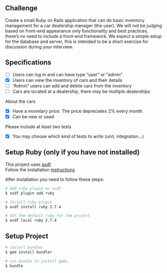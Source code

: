 ## Challenge

Create a small Ruby on Rails application that can do basic inventory management for a car dealership manager (the user). We will not be judging based on front-end appearance only functionality and best practices, there’s no need to include a front-end framework. We expect a simple setup for the database and server, this is intended to be a short exercise for discussion during your interview.

## Specifications

- [ ] Users can log in and can have type “user” or “admin”
- [x] Users can view the inventory of cars and their details
- [ ] “Admin” users can add and delete cars from the inventory
- [ ] Cars are located at a dealership, there may be multiple dealerships

About the cars
- [x] Have a monetary price. The price depreciates 2% every month.
- [x] Can be new or used

Please include at least two tests
- [x] You may choose which kind of tests to write (unit, integration...)


## Setup Ruby (only if you have not installed)

This project uses [asdf](https://asdf-vm.com/#/). \
Follow the installation [instructions](https://asdf-vm.com/#/core-manage-asdf?id=asdf)

After installation you need to follow these steps:

```bash
# Add ruby plugin on asdf
$ asdf plugin add ruby

# Install ruby plugin
$ asdf install ruby 2.7.4

# Set the default ruby for the project
$ asdf local ruby 2.7.4
```

## Setup Project

```bash
# install bundler
$ gem install bundler

# run bundle to install gems
$ bundle
```
